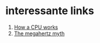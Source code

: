 # interessante links

1. [How a CPU works](<https://www.youtube.com/watch?v=cNN_tTXABUA>)
2. [The megahertz myth](<https://www.youtube.com/watch?v=TJN5GfZuVog>)
